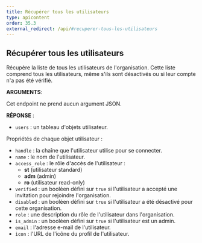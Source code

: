 ```yaml
---
title: Récupérer tous les utilisateurs
type: apicontent
order: 35.3
external_redirect: /api/#recuperer-tous-les-utilisateurs
---
```


## Récupérer tous les utilisateurs

Récupère la liste de tous les utilisateurs de l'organisation. Cette liste comprend tous les utilisateurs, même s'ils sont désactivés ou si leur compte n'a pas été vérifié.

**ARGUMENTS**:

Cet endpoint ne prend aucun argument JSON.

**RÉPONSE** :

- `users` : un tableau d'objets utilisateur.

Propriétés de chaque objet utilisateur :

- `handle` : la chaîne que l'utilisateur utilise pour se connecter.
- `name` : le nom de l'utilisateur.
- `access_role` : le rôle d'accès de l'utilisateur :
  - **st** (utilisateur standard)
  - **adm** (admin)
  - **ro** (utilisateur read-only)
- `verified` : un booléen défini sur `true` si l'utilisateur a accepté une invitation pour rejoindre l'organisation.
- `disabled` : un booléen défini sur `true` si l'utilisateur a été désactivé pour cette organisation.
- `role` : une description du rôle de l'utilisateur dans l'organisation.
- `is_admin` : un booléen défini sur `true` si l'utilisateur est un admin.
- `email` : l'adresse e-mail de l'utilisateur.
- `icon` : l'URL de l'icône du profil de l'utilisateur.
